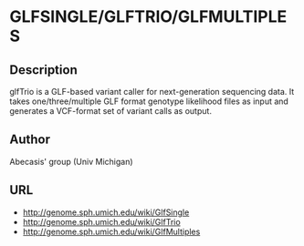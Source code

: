 # GLFSINGLE/GLFTRIO/GLFMULTIPLES

## Description
glfTrio is a GLF-based variant caller for next-generation sequencing data. It takes one/three/multiple GLF format genotype likelihood files as input and generates a VCF-format set of variant calls as output.

## Author
Abecasis' group (Univ Michigan)

## URL
* http://genome.sph.umich.edu/wiki/GlfSingle
* http://genome.sph.umich.edu/wiki/GlfTrio
* http://genome.sph.umich.edu/wiki/GlfMultiples